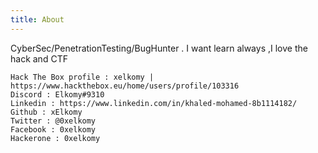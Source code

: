 ```yaml
---
title: About
---
```


CyberSec/PenetrationTesting/BugHunter .
I want learn always ,I love the hack and CTF



    Hack The Box profile : xelkomy | https://www.hackthebox.eu/home/users/profile/103316
    Discord : Elkomy#9310
    Linkedin : https://www.linkedin.com/in/khaled-mohamed-8b1114182/
    Github : xElkomy
    Twitter : @0xelkomy
    Facebook : 0xelkomy
    Hackerone : 0xelkomy
